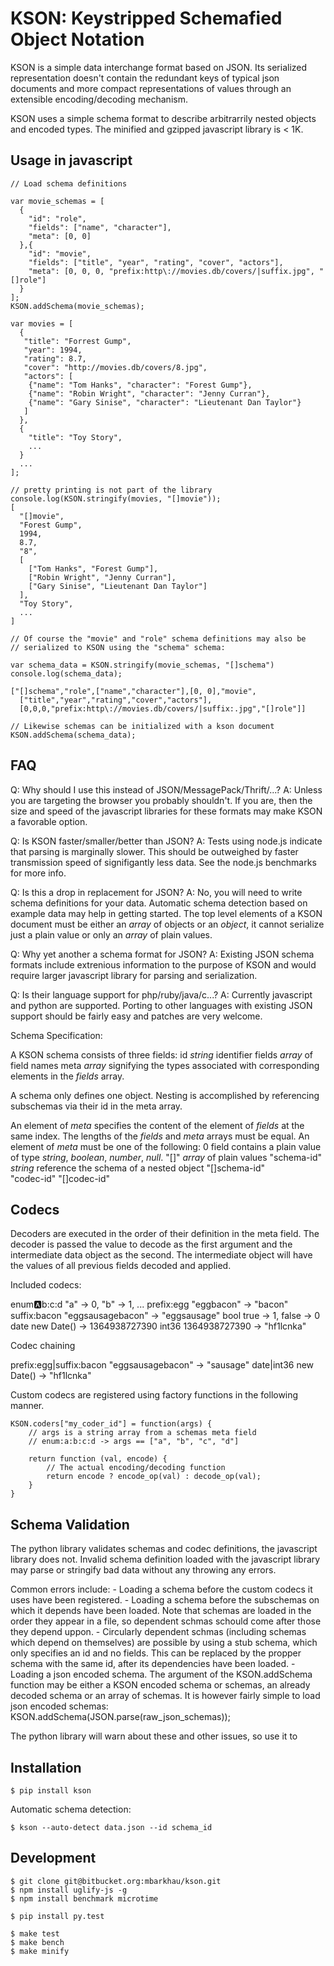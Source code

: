 KSON: Keystripped Schemafied Object Notation
============================================

KSON is a simple data interchange format based on JSON. Its serialized
representation doesn't contain the redundant keys of typical json 
documents and more compact representations of values through
an extensible encoding/decoding mechanism.

KSON uses a simple schema format to describe arbitrarrily nested objects
and encoded types. The minified and gzipped javascript library is < 1K.


Usage in javascript
-------------------

    // Load schema definitions

    var movie_schemas = [
      {
        "id": "role",
        "fields": ["name", "character"],
        "meta": [0, 0]
      },{
        "id": "movie",
        "fields": ["title", "year", "rating", "cover", "actors"],
        "meta": [0, 0, 0, "prefix:http\://movies.db/covers/|suffix.jpg", "[]role"]
      }
    ];
    KSON.addSchema(movie_schemas);

    var movies = [
      {
       "title": "Forrest Gump",
       "year": 1994,
       "rating": 8.7,
       "cover": "http://movies.db/covers/8.jpg",
       "actors": [
        {"name": "Tom Hanks", "character": "Forest Gump"},
        {"name": "Robin Wright", "character": "Jenny Curran"},
        {"name": "Gary Sinise", "character": "Lieutenant Dan Taylor"}
       ]
      },
      {
        "title": "Toy Story",
        ...
      }
      ...
    ];

    // pretty printing is not part of the library
    console.log(KSON.stringify(movies, "[]movie"));
    [
      "[]movie",
      "Forest Gump",
      1994,
      8.7,
      "8",
      [
        ["Tom Hanks", "Forest Gump"],
        ["Robin Wright", "Jenny Curran"],
        ["Gary Sinise", "Lieutenant Dan Taylor"]
      ],
      "Toy Story",
      ...
    ]

    // Of course the "movie" and "role" schema definitions may also be
    // serialized to KSON using the "schema" schema:

    var schema_data = KSON.stringify(movie_schemas, "[]schema")
    console.log(schema_data);

    ["[]schema","role",["name","character"],[0, 0],"movie",
      ["title","year","rating","cover","actors"],
      [0,0,0,"prefix:http\://movies.db/covers/|suffix:.jpg","[]role"]]

    // Likewise schemas can be initialized with a kson document
    KSON.addSchema(schema_data);

FAQ
---

Q: Why should I use this instead of JSON/MessagePack/Thrift/...?
A: Unless you are targeting the browser you probably shouldn't. If you
   are, then the size and speed of the javascript libraries for these
   formats may make KSON a favorable option.

Q: Is KSON faster/smaller/better than JSON?
A: Tests using node.js indicate that parsing is marginally slower. This
   should be outweighed by faster transmission speed of signifigantly less
   data. See the node.js benchmarks for more info.

Q: Is this a drop in replacement for JSON?
A: No, you will need to write schema definitions for your data. Automatic
   schema detection based on example data may help in getting started.
   The top level elements of a KSON document must be either an *array* of
   objects or an *object*, it cannot serialize just a plain value or
   only an *array* of plain values.

Q: Why yet another a schema format for JSON?
A: Existing JSON schema formats include extrenious information to the
   purpose of KSON and would require larger javascript library for
   parsing and serialization.

Q: Is their language support for php/ruby/java/c...?
A: Currently javascript and python are supported. Porting to other
   languages with existing JSON support should be fairly easy and patches
   are very welcome.


Schema Specification:

A KSON schema consists of three fields:
    id              *string* identifier
    fields          *array* of field names
    meta            *array* signifying the types associated with
                    corresponding elements in the *fields* array.

A schema only defines one object. Nesting is accomplished by referencing
subschemas via their id in the meta array.

An element of *meta* specifies the content of the element of *fields* at
the same index. The lengths of the *fields* and *meta* arrays must be equal.
An element of *meta* must be one of the following:
    0                field contains a plain value of type
                     *string*, *boolean*, *number*, *null*.
    "[]"             *array* of plain values
    "schema-id"      *string* reference the schema of a nested object
    "[]schema-id"    
    "codec-id"
    "[]codec-id"

Codecs
------

Decoders are executed in the order of their definition in the meta field.
The decoder is passed the value to decode as the first argument and the
intermediate data object as the second. The intermediate object will have
the values of all previous fields decoded and applied.


Included codecs:

  enum:a:b:c:d   "a" -> 0, "b" -> 1, ...
  prefix:egg     "eggbacon" -> "bacon"
  suffix:bacon   "eggsausagebacon" -> "eggsausage"
  bool           true -> 1, false -> 0
  date           new Date() -> 1364938727390
  int36          1364938727390 -> "hf1lcnka"


Codec chaining

  prefix:egg|suffix:bacon    "eggsausagebacon" -> "sausage"
  date|int36    new Date() -> "hf1lcnka"


Custom codecs are registered using factory functions in the following manner.

    KSON.coders["my_coder_id"] = function(args) {
        // args is a string array from a schemas meta field
        // enum:a:b:c:d -> args == ["a", "b", "c", "d"]

        return function (val, encode) {
            // The actual encoding/decoding function
            return encode ? encode_op(val) : decode_op(val);
        }
    }

Schema Validation
-----------------

The python library validates schemas and codec definitions, the javascript
library does not. Invalid schema definition loaded with the javascript
library may parse or stringify bad data without any throwing any errors.

Common errors include:
    - Loading a schema before the custom codecs it uses have been registered.
    - Loading a schema before the subschemas on which it depends have been
      loaded. Note that schemas are loaded in the order they appear in a file,
      so dependent schmas schould come after those they depend uppon.
    - Circularly dependent schmas (including schemas which depend on 
      themselves) are possible by using a stub schema, which only specifies
      an id and no fields. This can be replaced by the propper schema with
      the same id, after its dependencies have been loaded.
    - Loading a json encoded schema. The argument of the KSON.addSchema
      function may be either a KSON encoded schema or schemas, an already
      decoded schema or an array of schemas. It is however fairly simple to
      load json encoded schemas: KSON.addSchema(JSON.parse(raw_json_schemas));

The python library will warn about these and other issues, so use it to


Installation
------------

    $ pip install kson

Automatic schema detection:
  
    $ kson --auto-detect data.json --id schema_id


Development
-----------

    $ git clone git@bitbucket.org:mbarkhau/kson.git
    $ npm install uglify-js -g
    $ npm install benchmark microtime

    $ pip install py.test

    $ make test
    $ make bench
    $ make minify


